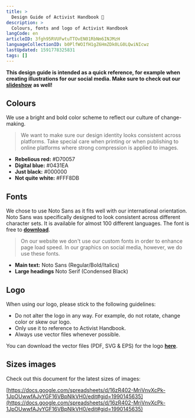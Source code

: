 ```yaml
---
title: >
  Design Guide of Activist Handbook 🎨
description: >
  Colours, fonts and logo of Activist Handbook
langCode: en
articleID: 3fgh95RVUFwtuTTOvEN01RbNm6INJMzH
languageCollectionID: b0PlfWOIfH1gZ6HmZDk0LG0LQwiNIcwz
lastUpdated: 1591778325831
tags: []
---
```


**This design guide is intended as a quick reference, for example when creating illustrations for our social media. Make sure to check out our** [**slideshow**](https://app.pitch.com/app/presentation/64eed5ef-284c-49ed-babe-a549a3247b38/d4eeacde-c563-4631-9b24-c04f84a331d9) **as well!**

## Colours

We use a bright and bold color scheme to reflect our culture of change-making.

> We want to make sure our design identity looks consistent across platforms. Take special care when printing or when publishing to online platforms where strong compression is applied to images.

-   **Rebelious red:** #D70057
-   **Digital blue:** #0431EA
-   **Just black:** #000000
-   **Not quite white:** #FFF8DB

## Fonts

We chose to use Noto Sans as it fits well with our international orientation. Noto Sans was specifically designed to look consistent across different character sets. It is available for almost 100 different languages. The font is free to [**download**](https://www.google.com/get/noto/).

> On our website we don't use our custom fonts in order to enhance page load speed. In our graphics on social media, however, we do use these fonts.

-   **Main text:** Noto Sans (Regular/Bold/Italics)
-   **Large headings** Noto Serif (Condensed Black)

## Logo

When using our logo, please stick to the following guidelines:

-   Do not alter the logo in any way. For example, do not rotate, change color or skew our logo.
-   Only use it to reference to Activist Handbook.
-   Always use vector files whenever possible.

You can download the vector files (PDF, SVG & EPS) for the logo [**here**](https://drive.google.com/drive/folders/1cwsAev-x6x5_2YTRb11kL4knRP19vIuu?usp=sharing).

## Sizes images

Check out this document for the latest sizes of images:

[https://docs.google.com/spreadsheets/d/16zR402-MriVnvXcPk-1JpOUwwfAJvYGF16VBpNlkVH0/edit#gid=1990145635](https://docs.google.com/spreadsheets/d/16zR402-MriVnvXcPk-1JpOUwwfAJvYGF16VBpNlkVH0/edit#gid=1990145635)